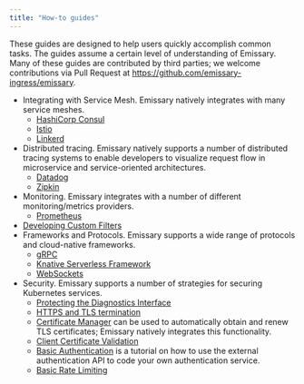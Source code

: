 ```yaml
---
title: "How-to guides"
---
```


These guides are designed to help users quickly accomplish common tasks. The guides assume a certain level of understanding of Emissary. Many of these guides are contributed by third parties; we welcome contributions via Pull Request at https://github.com/emissary-ingress/emissary.

* Integrating with Service Mesh. Emissary natively integrates with many service meshes.
  * [HashiCorp Consul](consul)
  * [Istio](istio)
  * [Linkerd](linkerd2)
* Distributed tracing. Emissary natively supports a number of distributed tracing systems to enable developers to visualize request flow in microservice and service-oriented architectures.
  * [Datadog](tracing-datadog)
  * [Zipkin](tracing-zipkin)
* Monitoring. Emissary integrates with a number of different monitoring/metrics providers.
  * [Prometheus](prometheus)
* [Developing Custom Filters](filter-dev-guide)
* Frameworks and Protocols. Emissary supports a wide range of protocols and cloud-native frameworks.
  * [gRPC](grpc)
  * [Knative Serverless Framework](knative)
  * [WebSockets](websockets)
* Security. Emissary supports a number of strategies for securing Kubernetes services.
  * [Protecting the Diagnostics Interface](protecting-diag-access)
  * [HTTPS and TLS termination](tls-termination)
  * [Certificate Manager](cert-manager) can be used to automatically obtain and renew TLS certificates; Emissary natively integrates this functionality.
  * [Client Certificate Validation](client-cert-validation)
  * [Basic Authentication](basic-auth) is a tutorial on how to use the external authentication API to code your own authentication service.
  * [Basic Rate Limiting](rate-limiting-tutorial)
